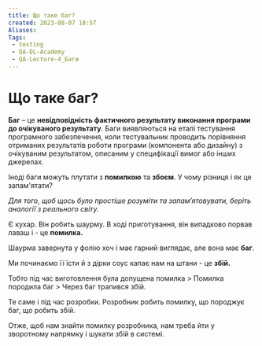 ```yaml
---
title: Що таке баг?
created: 2023-08-07 18:57
Aliases:
Tags: 
 - testing
 - QA-DL-Academy
 - QA-Lecture-4_Баги
---
```


# Що таке баг?

**Баг** – це **невідповідність фактичного результату виконання програми до очікуваного результату**. Баги виявляються на етапі тестування програмного забезпечення, коли тестувальник проводить порівняння отриманих результатів роботи програми (компонента або дизайну) з очікуваним результатом, описаним у специфікації вимог або інших джерелах.

Іноді баги можуть плутати з **помилкою** та **збоєм**. У чому різниця і як це запам'ятати?

_Для того, щоб щось було простіше розуміти та запамʼятовувати, беріть аналогії з реального світу._

Є кухар. Він робить шаурму.  В ході приготування, він випадково порвав лаваш і - це **помилка.**

Шаурма завернута у фолію хоч і має гарний виглядає, але вона має **баг**.  

Ми починаємо її їсти й з дірки соус капає нам на штани - це **збій.**

Тобто під час виготовлення була допущена помилка > Помилка породила баг > Через баг трапився збій.  

Те саме і під час розробки. Розробник робить помилку, що породжує баг, що робить збій.

Отже, щоб нам знайти помилку розробника, нам треба йти у зворотному напрямку і шукати збій в системі.